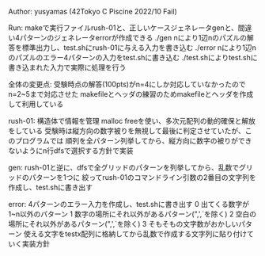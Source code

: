 Author: yusyamas (42Tokyo C Piscine 2022/10 Fail)

Run:
    makeで実行ファイルrush-01と、正しいケースジェネレータgenと、間違い4パターンのジェネレータerrorが作成できる
    ./gen nにより1辺nのパズルの解答を標準出力し、test.shにrush-01に与える入力を書き込む
    ./error nにより1辺nのパズルのエラー4パターンの入力をtest.shに書き込む
    ./test.shによりtest.shに書き込まれた入力で実際に処理を行う

全体の変更点:
    受験時点の解答(100pts)がn=4にしか対応していなかったのでn=2~5まで対応させた
    makefileとヘッダの練習のためmakefileとヘッダを作成して利用している

rush-01:
    構造体で情報を管理
    malloc freeを使い、多次元配列の動的確保と解放をしている
    受験時は縦方向の数字被りを無視して最後に判定させていたが、このプログラムでは
    順列を全パターン列挙してから、縦方向に数字の被りができないようにn行dfsで選択する方針で実装

gen:
    rush-01と逆に、dfsで全グリッドのパターンを列挙してから、乱数でグリッドのパターンを1つに
    絞ってrush-01のコマンドライン引数の2番目の文字列を作成し、test.shに書き出す

error:
    4パターンのエラー入力を作成し、test.shに書き出す
    0 出てくる数字が1~n以外のパターン
    1 数字の場所にそれ以外があるパターン(",',\`を除く)
    2 空白の場所にそれ以外があるパターン(",',\`を除く)
    3 そもそもの文字数がおかしいパターン
    使える文字をtestx配列に格納してから乱数で作成する文字列に貼り付けていく実装方針
